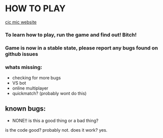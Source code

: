 # HOW TO PLAY
[cic mic website](https://cic-mic.vercel.app/)

### To learn how to play, run the game and find out! Bitch!

### **Game is now in a stable state, please report any bugs found on github issues**

### whats missing:
- checking for more bugs
- VS bot
- online multiplayer
- quickmatch? (probably wont do this)
## known bugs:
- NONE!! is this a good thing or a bad thing?

is the code good? probably not. does it work? yes.
